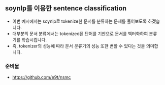 ## soynlp를 이용한 sentence classification
- 이번 예시에서는 soynlp로 tokenize한 문서를 분류하는 문제를 풀어보도록 하겠습니다. 
- 대부분의 문서 분류에서는 tokenized된 단어를 기반으로 문서를 벡터화하여 분류기를 학습시킵니다.
- 즉, tokenizer의 성능에 따라 문서 분류기의 성능 또한 변할 수 있다는 것을 의미합니다. 

### 준비물
- https://github.com/e9t/nsmc 
